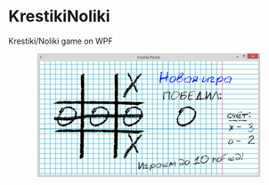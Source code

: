 # KrestikiNoliki
Krestiki/Noliki game on WPF
<div align="center">
    <img src="KrestikiNoliki.png" width="400px"</img> 
</div>
